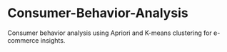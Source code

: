 # Consumer-Behavior-Analysis
Consumer behavior analysis using Apriori and K-means clustering for e-commerce insights.
